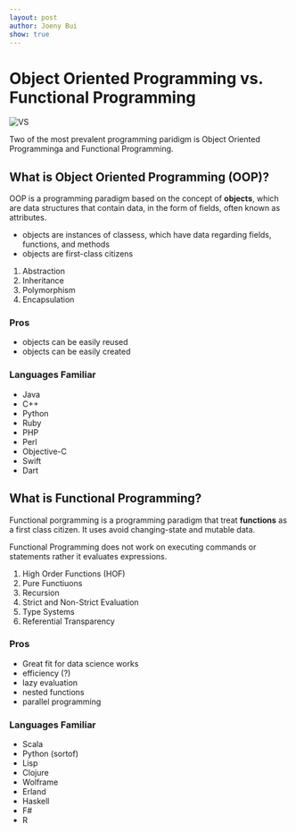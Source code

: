 ```yaml
---
layout: post
author: Joeny Bui
show: true
---
```


# Object Oriented Programming vs. Functional Programming

![VS](https://cdn.educba.com/academy/wp-content/uploads/2018/07/Functional-Programming-vs-OOP.jpg)

Two of the most prevalent programming paridigm is Object Oriented Programminga and Functional Programming.

## What is Object Oriented Programming (OOP)?

OOP is a programming paradigm based on the concept of **objects**, which are data structures that contain data, in the form of fields, often known as attributes.

* objects are instances of classess, which have data regarding fields, functions, and methods
* objects are first-class citizens

1. Abstraction
2. Inheritance
3. Polymorphism
4. Encapsulation

### Pros

* objects can be easily reused
* objects can be easily created

### Languages Familiar 

* Java
* C++
* Python
* Ruby
* PHP
* Perl
* Objective-C
* Swift
* Dart


## What is Functional Programming?

Functional porgramming is a programming paradigm that treat **functions** as a first class citizen.  It uses avoid changing-state and mutable data.

Functional Programming does not work on executing commands or statements rather it evaluates expressions.

1. High Order Functions (HOF)
2. Pure Functiuons
3. Recursion
4. Strict and Non-Strict Evaluation
5. Type Systems
6. Referential Transparency

### Pros
* Great fit for data science works
* efficiency (?)
* lazy evaluation
* nested functions
* parallel programming


### Languages Familiar

* Scala
* Python (sortof)
* Lisp
* Clojure
* Wolframe
* Erland
* Haskell
* F#
* R
